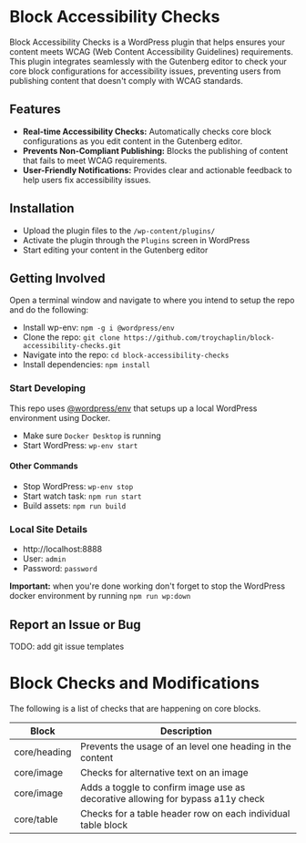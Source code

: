 # Block Accessibility Checks

Block Accessibility Checks is a WordPress plugin that helps ensures your content meets WCAG (Web Content Accessibility Guidelines) requirements. This plugin integrates seamlessly with the Gutenberg editor to check your core block configurations for accessibility issues, preventing users from publishing content that doesn't comply with WCAG standards.

## Features

-   **Real-time Accessibility Checks:** Automatically checks core block configurations as you edit content in the Gutenberg editor.
-   **Prevents Non-Compliant Publishing:** Blocks the publishing of content that fails to meet WCAG requirements.
-   **User-Friendly Notifications:** Provides clear and actionable feedback to help users fix accessibility issues.

## Installation

-   Upload the plugin files to the `/wp-content/plugins/`
-   Activate the plugin through the `Plugins` screen in WordPress
-   Start editing your content in the Gutenberg editor

## Getting Involved

Open a terminal window and navigate to where you intend to setup the repo and do the following:

-   Install wp-env: `npm -g i @wordpress/env`
-   Clone the repo: `git clone https://github.com/troychaplin/block-accessibility-checks.git`
-   Navigate into the repo: `cd block-accessibility-checks`
-   Install dependencies: `npm install`

### Start Developing

This repo uses [@wordpress/env](https://github.com/WordPress/gutenberg/tree/HEAD/packages/env#readme) that setups up a local WordPress environment using Docker.

-   Make sure `Docker Desktop` is running
-   Start WordPress: `wp-env start`

#### Other Commands

-   Stop WordPress: `wp-env stop`
-   Start watch task: `npm run start`
-   Build assets: `npm run build`

### Local Site Details

-   http://localhost:8888
-   User: `admin`
-   Password: `password`

**Important:** when you're done working don't forget to stop the WordPress docker environment by running `npm run wp:down`

## Report an Issue or Bug

TODO: add git issue templates

# Block Checks and Modifications

The following is a list of checks that are happening on core blocks.

| Block        | Description                                                                     |
| ------------ | ------------------------------------------------------------------------------- |
| core/heading | Prevents the usage of an level one heading in the content                       |
| core/image   | Checks for alternative text on an image                                         |
| core/image   | Adds a toggle to confirm image use as decorative allowing for bypass a11y check |
| core/table   | Checks for a table header row on each individual table block                    |
